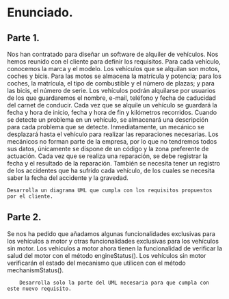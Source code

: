 
# Enunciado. 

## Parte 1.
Nos han contratado para diseñar un software de alquiler de vehículos. Nos hemos reunido con el
cliente para definir los requisitos.
Para cada vehículo, conocemos la marca y el modelo. Los vehículos que se alquilan son motos,
coches y bicis. Para las motos se almacena la matrícula y potencia; para los coches, la matrícula, el
tipo de combustible y el número de plazas; y para las bicis, el número de serie.
Los vehículos podrán alquilarse por usuarios de los que guardaremos el nombre, e-mail, teléfono y
fecha de caducidad del carnet de conducir. Cada vez que se alquile un vehículo se guardará la
fecha y hora de inicio, fecha y hora de fin y kilómetros recorridos.
Cuando se detecte un problema en un vehículo, se almacenará una descripción para cada
problema que se detecte. Inmediatamente, un mecánico se desplazará hasta el vehículo para
realizar las reparaciones necesarias. Los mecánicos no forman parte de la empresa, por lo que no
tendremos todos sus datos, únicamente se dispone de un código y la zona preferente de actuación.
Cada vez que se realiza una reparación, se debe registrar la fecha y el resultado de la reparación.
También se necesita tener un registro de los accidentes que ha sufrido cada vehículo, de los cuales
se necesita saber la fecha del accidente y la gravedad.



    Desarrolla un diagrama UML que cumpla con los requisitos propuestos por el cliente.
		
		
		
## Parte 2.
Se nos ha pedido que añadamos algunas funcionalidades exclusivas para los vehículos a motor y
otras funcionalidades exclusivas para los vehículos sin motor. Los vehículos a motor ahora tienen la
funcionalidad de verificar la salud del motor con el método engineStatus(). Los vehículos sin motor
verificarán el estado del mecanismo que utilicen con el método mechanismStatus().

		Desarrolla solo la parte del UML necesaria para que cumpla con este nuevo requisito.